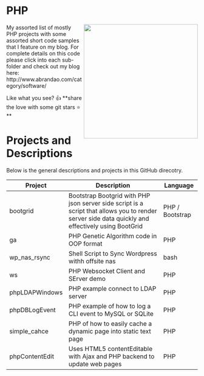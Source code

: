 # PHP

<img align="right" width="300" src="https://github.com/acbrandao/templates/blob/master/img/php_PNG39.png">
My assorted list of mostly PHP projects with some assorted short code samples that I feature on my blog. For complete details on this code please click into each sub-folder and check out my blog here:  http://www.abrandao.com/category/software/

Like what you see? :thumbsup: **share the love with some git stars :star: **

# Projects and Descriptions

Below is the general descriptions and projects in this GitHub direcotry.

| Project        | Description           | Language   |
| ---  |-----------  |----- |
| bootgrid     | Bootstrap Bootgrid with PHP json server side script is a script that allows you to render server side data quickly and effectively using BootGrid | PHP / Bootstrap  |
| ga      | PHP Genetic Algorithm code in OOP format      |   PHP |
| wp_nas_rsync  | Shell Script to Sync Wordpress withh offsite nas     |   bash   |
| ws   | PHP Websocket Client and SErver demo     |   PHP   |
| phpLDAPWindows   | PHP example connect to LDAP server   |   PHP   |
| phpDBLogEvent   | PHP example of how to log a CLI event to MySQL or  SQLite  |   PHP   |
| simple_cahce    | PHP  of how to easily cache a dynamic page into static text page  |   PHP   |
| phpContentEdit  | Uses HTML5 contentEditable with Ajax and PHP backend to update web pages | PHP |


